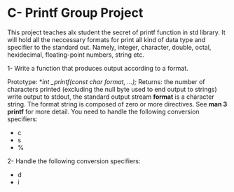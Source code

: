 # C- Printf Group Project
 This project teaches alx student the secret of printf function in std library.
 It will hold all the neccessary formats for print all kind of data type and specifier
 to the standard out. Namely, integer, character, double, octal, hexidecimal,
 floating-point numbers, string etc.

 1- Write a function that produces output according to a format.

 Prototype: **int _printf(const char *format, ...);**
 Returns: the number of characters printed (excluding the null byte used to end output to strings)
 write output to stdout, the standard output stream
 **format** is a character string. The format string is composed of zero or more directives. See **man 3 printf** for more detail. You need to handle the following conversion specifiers:
 * c
 * s
 * %

2- Handle the following conversion specifiers:

 * d
 * i
